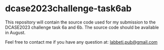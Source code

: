 # dcase2023challenge-task6ab

This repository will contain the source code used for my submission to the DCASE2023 challenge task 6a and 6b.
The source code should be available in August.

Feel free to contact me if you have any question at: labbeti.pub@gmail.com

